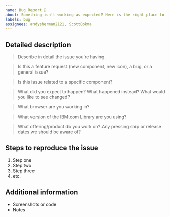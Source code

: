 ```yaml
---
name: Bug Report 🐛
about: Something isn't working as expected? Here is the right place to report.
labels: bug
assignees: andysherman2121, ScottBokma
---
```


<!-- Feel free to remove sections that aren't relevant.

## Title line template: [Title]: Brief description

-->

## Detailed description

> Describe in detail the issue you're having.

> Is this a feature request (new component, new icon), a bug, or a general
> issue?

> Is this issue related to a specific component?

> What did you expect to happen? What happened instead? What would you like to
> see changed?

> What browser are you working in?

> What version of the IBM.com Library are you using?

> What offering/product do you work on? Any pressing ship or release dates we
> should be aware of?

## Steps to reproduce the issue

1. Step one
2. Step two
3. Step three
4. etc.

## Additional information

- Screenshots or code
- Notes
